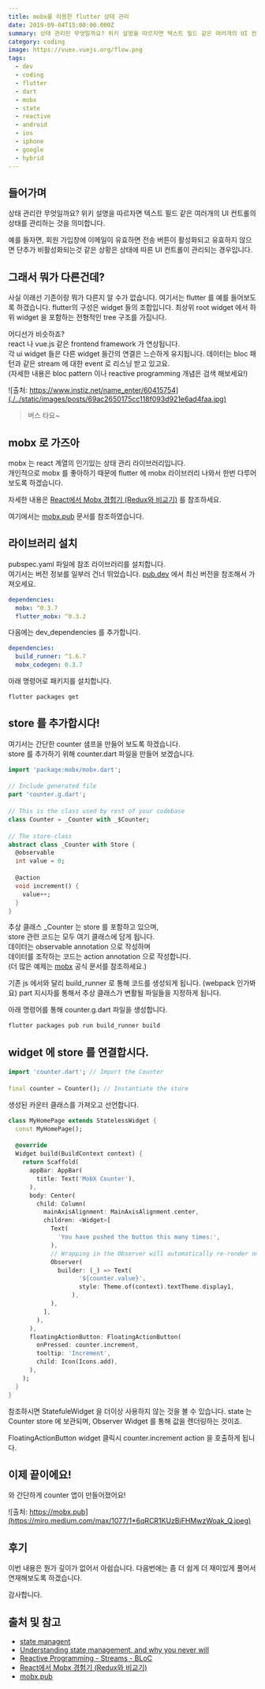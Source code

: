 ```yaml
---
title: mobx를 이용한 flutter 상태 관리
date: 2019-09-04T15:00:00.000Z
summary: 상태 관리란 무엇일까요? 위키 설명을 따르자면 텍스트 필드 같은 여러개의 UI 컨트롤의 상태를 관리하는 것을 의미합니다.
category: coding
image: https://vuex.vuejs.org/flow.png
tags:
  - dev
  - coding
  - flutter
  - dart
  - mobx
  - state
  - reactive
  - android
  - ios
  - iphone
  - google
  - hybrid
---
```


## 들어가며

상태 관리란 무엇일까요? 위키 설명을 따르자면 텍스트 필드 같은 여러개의 UI 컨트롤의 상태를 관리하는 것을 의미합니다.

예를 들자면, 회원 가입창에 이메일이 유효하면 전송 버튼이 활성화되고 유효하지 않으면 단추가 비활성화되는것 같은 상황은 상태에 따른 UI 컨트롤이 관리되는 경우입니다.

## 그래서 뭐가 다른건데?

사실 이래선 기존이랑 뭐가 다른지 알 수가 없습니다. 여기서는 flutter 를 예를 들어보도록 하겠습니다. flutter의 구성은 widget 들의 조합입니다. 최상위 root widget 에서 하위 widget 을 포함하는 전형적인 tree 구조를 가집니다.

어디선가 비슷하죠?  
react 나 vue.js 같은 frontend framework 가 연상됩니다.  
각 ui widget 들은 다른 widget 들간의 연결은 느슨하게 유지됩니다.
데이터는 bloc 패턴과 같은 stream 에 대한 event 로 리스닝 받고 있고요.  
(자세한 내용은 bloc pattern 이나 reactive programming 개념은 검색 해보세요!)

![출처: https://www.instiz.net/name_enter/60415754](./../static/images/posts/69ac2650175cc118f093d921e6ad4faa.jpg)

> 버스 타요~

## mobx 로 가즈아

mobx 는 react 계열의 인기있는 상태 관리 라이브러리입니다.  
개인적으로 mobx 를 좋아하기 때문에 flutter 에 mobx 라이브러리 나와서 한번 다루어 보도록 하겠습니다.

자세한 내용은 [React에서 Mobx 경험기 (Redux와 비교기)](http://woowabros.github.io/experience/2019/01/02/kimcj-react-mobx.html) 를 참조하세요.

여기에서는 [mobx.pub](https://pub.dev/packages/mobx) 문서를 참조하였습니다.

## 라이브러리 설치

pubspec.yaml 파일에 참조 라이브러리를 설치합니다.  
여기서는 버전 정보를 일부러 건너 뛰었습니다. [pub.dev](https://pub.dev/) 에서 최신 버전을 참조해서 가져오세요.

```yaml
dependencies:
  mobx: ^0.3.7
  flutter_mobx: ^0.3.2
```

다음에는 dev_dependencies 를 추가합니다.

```yaml
dependencies:
  build_runner: ^1.6.7
  mobx_codegen: 0.3.7
```

아래 명령어로 패키지를 설치합니다.

```bash
flutter packages get
```

## store 를 추가합시다!

여기서는 간단한 counter 샘프을 만들어 보도록 하겠습니다.  
store 를 추가하기 위해 counter.dart 파일을 만들어 보겠습니다.

```dart
import 'package:mobx/mobx.dart';

// Include generated file
part 'counter.g.dart';

// This is the class used by rest of your codebase
class Counter = _Counter with _$Counter;

// The store-class
abstract class _Counter with Store {
  @observable
  int value = 0;

  @action
  void increment() {
    value++;
  }
}
```

추상 클래스 \_Counter 는 store 를 포함하고 있으며,  
store 관련 코드는 모두 여기 클래스에 담게 됩니다.  
데이터는 observable annotation 으로 작성하며  
데이터를 조작하는 코드는 action annotation 으로 작성합니다.  
(더 많은 예제는 [mobx](https://mobx.js.org/) 공식 문서를 참조하세요.)

기존 js 에서와 달리 build_runner 로 통해 코드를 생성되게 됩니다.
(webpack 인가봐요)
part 지시자를 통해서 추상 클래스가 변활될 파일들을 지정하게 됩니다.

아래 명령어를 통해 counter.g.dart 파일을 생성합니다.

```bash
flutter packages pub run build_runner build
```

## widget 에 store 를 연결합시다.

```dart
import 'counter.dart'; // Import the Counter

final counter = Counter(); // Instantiate the store
```

생성된 카운터 클래스를 가져오고 선언합니다.

```dart
class MyHomePage extends StatelessWidget {
  const MyHomePage();

  @override
  Widget build(BuildContext context) {
    return Scaffold(
      appBar: AppBar(
        title: Text('MobX Counter'),
      ),
      body: Center(
        child: Column(
          mainAxisAlignment: MainAxisAlignment.center,
          children: <Widget>[
            Text(
              'You have pushed the button this many times:',
            ),
            // Wrapping in the Observer will automatically re-render on changes to counter.value
            Observer(
              builder: (_) => Text(
                    '${counter.value}',
                    style: Theme.of(context).textTheme.display1,
                  ),
            ),
          ],
        ),
      ),
      floatingActionButton: FloatingActionButton(
        onPressed: counter.increment,
        tooltip: 'Increment',
        child: Icon(Icons.add),
      ),
    );
  }
}
```

참조하시면 StatefuleWidget 을 더이상 사용하지 않는 것을 볼 수 있습니다.
state 는 Counter store 에 보관되며, Observer Widget 를 통해 값을 렌더링하는 것이죠.

FloatingActionButton widget 클릭시 counter.increment action 을 호출하게 됩니다.

## 이제 끝이에요!

와 간단하게 counter 앱이 만들어졌어요!

![출처: https://mobx.pub](https://miro.medium.com/max/1077/1*6qRCR1KUzBiFHMwzWoak_Q.jpeg)

## 후기

이번 내용은 뭔가 깊이가 없어서 아쉽습니다.
다음번에는 좀 더 쉽게 더 재미있게 풀어서 연재해보도록 하겠습니다.

감사합니다.

## 출처 및 참고

- [state managent](https://en.wikipedia.org/wiki/State_management)
- [Understanding state management, and why you never will](https://medium.com/flutter/understanding-state-management-and-why-you-never-will-dd84b624d0e)
- [Reactive Programming - Streams - BLoC](https://www.didierboelens.com/2018/08/reactive-programming---streams---bloc/)
- [React에서 Mobx 경험기 (Redux와 비교기)](http://woowabros.github.io/experience/2019/01/02/kimcj-react-mobx.html)
- [mobx.pub](https://pub.dev/packages/mobx)
